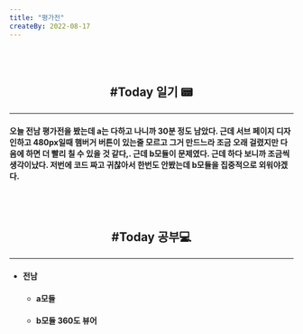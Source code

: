 ```yaml
---
title: "평가전"
createBy: 2022-08-17
---
```



<br>
<br>

<h2 style="text-align:center">#Today 일기 📟</h2>

---
#### 오늘 전남 평가전을 봤는데 a는 다하고 나니까 30분 정도 남았다. 근데 서브 페이지 디자인하고 480px일때 햄버거 버튼이 있는줄 모르고 그거 만드느라 조금 오래 걸렸지만 다음에 하면 더 빨리 칠 수 있을 것 같다,. 근데 b모듈이 문제였다. 근데 하다 보니까 조금씩 생각이났다. 저번에 코드 짜고 귀찮아서 한번도 안봤는데 b모듈을 집중적으로 외워야겠다. 
<!-- 처음 서울로 전학 왔을 때 나는 적응을 도시라는 괴리감 때문인지 아님 내가 전학 첫 날부터 맨 뒤에서 폰 하고 자고 그래서 인지 모르겠지만 적응을 잘 못했다. 대충 그렇게 시간이 계속 흘렀고 밥 먹을 친구도 없어서 밥도 안먹고 쉬는 시간에는 업드려 있고 수업시간에도 업드려 있었다. 가족들도 많이 걱정했다. 옛날에는 맨날 친구들이랑 놀러다니고 집에오면 싱글벙글 웃던 얘가 집에 와서는 맨날 울상이고 그때 아빠가 내가 집에만 박혀 있으니까 휴가쓰고 맨날 나 데리고 서울 구경 시켜준다고 돌아다니고 놀러다니고 그때마다 아빠가 아들이랑 놀러다녀서 좋다고 했다. 지금 생각하면 너무 감사하고 존경스럽다. 아빠 말대로 시간이 지나니까 반 친구들이랑 조금씩 친해졌다.  -->



<br>
<br>

<h2 style="text-align:center">#Today 공부💻</h2>

---
- #### 전남 
  - #### a모듈
  - #### b모듈 360도 뷰어
 